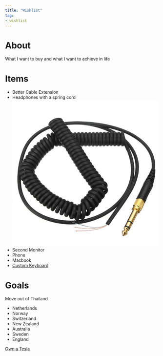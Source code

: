 ```yaml
---
title: "Wishlist"
tag:
- wishlist
---
```


# About
What I want to buy and what I want to achieve in life

# Items
- Better Cable Extension
- Headphones with a spring cord
![Spring Wire](/content/images/springwire.jpg)
- Second Monitor
-  Phone
-  Macbook
-  [Custom Keyboard](custom%20keyboard.md)

# Goals
Move out of Thailand
- Netherlands
- Norway
- Switzerland
- New Zealand
- Australia
- Sweden
- England

[Own a Tesla](https://tesla.com)